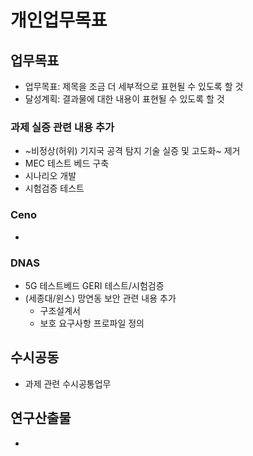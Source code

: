 # 개인업무목표

## 업무목표
- 업무목표: 제목을 조금 더 세부적으로 표현될 수 있도록 할 것
- 달성계획: 결과물에 대한 내용이 표현될 수 있도록 할 것

### 과제 실증 관련 내용 추가 
- ~비정상(허위) 기지국 공격 탐지 기술 실증 및 고도화~ 제거
- MEC 테스트 베드 구축
- 시나리오 개발
- 시험검증 테스트

### Ceno
-

### DNAS
- 5G 테스트베드 GERI 테스트/시험검증
- (세종대/윈스) 망연동 보안 관련 내용 추가
  - 구조설계서
  - 보호 요구사항 프로파일 정의

## 수시공동
- 과제 관련 수시공통업무

## 연구산출물
- 
